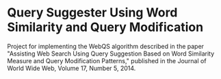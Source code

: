 # Query Suggester Using Word Similarity and Query Modification
Project for implementing the WebQS algorithm described in the paper "Assisting Web Search Using Query Suggestion Based on Word Similarity Measure and Query Modification Patterns," published in the Journal of World Wide Web, Volume 17, Number 5, 2014.
